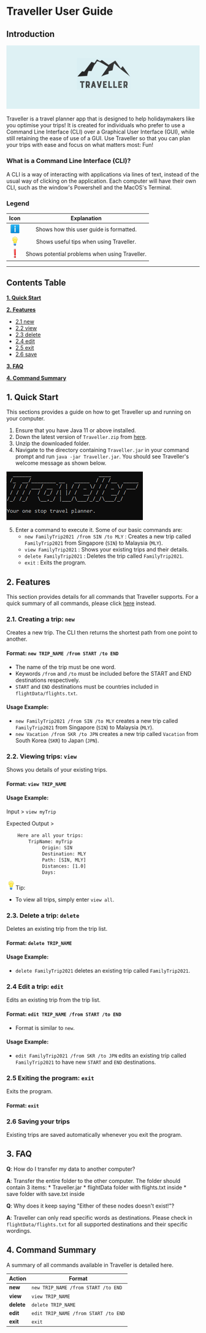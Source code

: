 # Traveller User Guide

## Introduction
![Traveller](./documentationPics/logo.png)

Traveller is a travel planner app that is designed to help holidaymakers like you optimise your trips!
It is created for individuals who prefer to use a Command Line Interface (CLI) over a Graphical User Interface (GUI), 
while still retaining the ease of use of a GUI.
Use Traveller so that you can plan your trips with ease and focus on what matters most: Fun!

### What is a Command Line Interface (CLI)?
A CLI is a way of interacting with applications via lines of text, instead of the usual way of clicking on the application.
Each computer will have their own CLI, such as the window's Powershell and the MacOS's Terminal.

### Legend

|Icon|Explanation|
|:---:|:---:|
|![](documentationPics/info.png)|Shows how this user guide is formatted.|
|![](documentationPics/tip.png)|Shows useful tips when using Traveller.|
|![](documentationPics/warning.png)|Shows potential problems when using Traveller.|

---

## Contents Table

**[1. Quick Start](#1-quick-start)**

**[2. Features](#2-features)**
  * [2.1 new](#21-creating-a-trip-new)
  * [2.2 view](#22-viewing-trips-view)
  * [2.3 delete](#23-delete-a-trip-delete)
  * [2.4 edit](#24-edit-a-trip-edit)
  * [2.5 exit](#25-exiting-the-program-exit)
  * [2.6 save](#26-saving-your-trips)

**[3. FAQ](#3-faq)**

**[4. Command Summary](#4-command-summary)**


## 1. Quick Start
This sections provides a guide on how to get Traveller up and running on your computer.

1. Ensure that you have Java 11 or above installed.
2. Down the latest version of `Traveller.zip` from [here](https://github.com/AY2122S1-CS2113T-W13-1/tp/releases).
3. Unzip the downloaded folder.
4. Navigate to the directory containing `Traveller.jar` in your command prompt and run `java -jar Traveller.jar`.
   You should see Traveller's welcome message as shown below.

![Welcome](./documentationPics/welcome.png)

5. Enter a command to execute it.
   Some of our basic commands are:
   * `new FamilyTrip2021 /from SIN /to MLY` : Creates a new trip called `FamilyTrip2021` from Singapore (`SIN`) to Malaysia (`MLY`).
   * `view FamilyTrip2021` : Shows your existing trips and their details.
   * `delete FamilyTrip2021` : Deletes the trip called `FamilyTrip2021`.
   * `exit` : Exits the program.

## 2. Features
This section provides details for all commands that Traveller supports.
For a quick summary of all commands, please click [here](#4.-command-summary) instead.

### 2.1. Creating a trip: `new`
Creates a new trip. 
The CLI then returns the shortest path from one point to another.

#### Format: `new TRIP_NAME /from START /to END`
   * The name of the trip must be one word. 
   * Keywords `/from` and `/to` must be included before the START and END destinations respectively.
   * `START` and `END` destinations must be countries included in `flightData/flights.txt`.

#### Usage Example: 
   * `new FamilyTrip2021 /from SIN /to MLY` creates a new trip called `FamilyTrip2021` from Singapore (`SIN`) to Malaysia (`MLY`).
   * `new Vacation /from SKR /to JPN` creates a new trip called `Vacation` from South Korea (`SKR`) to Japan (`JPN`).


### 2.2. Viewing trips: `view`
Shows you details of your existing trips.

#### Format: `view TRIP_NAME`

#### Usage Example:

Input > `view myTrip`

Expected Output >
```
	Here are all your trips: 
		TripName: myTrip
			 Origin: SIN
			 Destination: MLY
			 Path: [SIN, MLY]
			 Distances: [1.0]
			 Days: 
```

![](documentationPics/tip.png)Tip:
* To view all trips, simply enter `view all`.

### 2.3. Delete a trip: `delete`
Deletes an existing trip from the trip list.

#### Format: `delete TRIP_NAME`

#### Usage Example:
   * `delete FamilyTrip2021` deletes an existing trip called `FamilyTrip2021`.

### 2.4 Edit a trip: `edit`
Edits an existing trip from the trip list.

#### Format: `edit TRIP_NAME /from START /to END`
   * Format is similar to `new`.

#### Usage Example:
   * `edit FamilyTrip2021 /from SKR /to JPN` edits an existing trip called `FamilyTrip2021` to have new `START` and `END` destinations.

### 2.5 Exiting the program: `exit`
Exits the program.

#### Format: `exit`

### 2.6 Saving your trips
Existing trips are saved automatically whenever you exit the program.

## 3. FAQ

**Q**: How do I transfer my data to another computer? 

**A**: Transfer the entire folder to the other computer. 
       The folder should contain 3 items:
       * Traveller.jar
       * flightData folder with flights.txt inside
       * save folder with save.txt inside

**Q**: Why does it keep saying "Either of these nodes doesn't exist!"?

**A**: Traveller can only read specific words as destinations. Please check in `flightData/flights.txt` for all supported destinations and their specific wordings.

## 4. Command Summary

A summary of all commands available in Traveller is detailed here.

Action | Format
--- | ---
**new** | `new TRIP_NAME /from START /to END`
**view** | `view TRIP_NAME`
**delete** | `delete TRIP_NAME`
**edit** | `edit TRIP_NAME /from START /to END`
**exit** | `exit`

